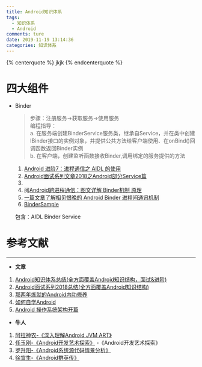 ```yaml
---
title: Android知识体系
tags:
  - 知识体系
  - Android
comments: ture
date: 2019-11-19 13:14:36
categories: 知识体系
---
```


{% centerquote %}
jkjk
{% endcenterquote %}
# 四大组件

- Binder
  > 步骤：注册服务->获取服务->使用服务   
  > 编程指导：  
  > a. 在服务端创建BinderService服务类，继承自Service，并在类中创建IBinder接口的实例对象，并提供公共方法给客户端使用、在onBind()回调函数返回Binder实例   
  > b. 在客户端，创建监听函数接收Binder,调用绑定的服务提供的方法
  
  1. [Android 进阶7：进程通信之 AIDL 的使用](https://blog.csdn.net/u011240877/article/details/72765136)
  2. [Android面试系列文章2018之Android部分Service篇](https://blog.csdn.net/clandellen/article/details/79276411)
  3. 
  4. 阅[Android跨进程通信：图文详解 Binder机制 原理](https://blog.csdn.net/carson_ho/article/details/73560642)
  5. [一篇文章了解相见恨晚的 Android Binder 进程间通讯机制](https://blog.csdn.net/freekiteyu/article/details/70082302)
  6. [BinderSample](https://github.com/yuanhuihui/BinderSample/blob/master/AppBinderDemo/app/src/main/java/com/yuanhh/appbinderdemo/ClientActivity.java)
  
   包含：AIDL Binder Service
   




# 参考文献
----
- **文章**
1. [Android知识体系总结(全方面覆盖Android知识结构，面试&进阶)](https://www.jianshu.com/p/289f4881102e)
2. [Android面试系列2018总结(全方面覆盖Android知识结构)](http://www.androidchina.net/9038.html)
3. [那两年炼就的Android内功修养](https://blog.csdn.net/luoshengyang/article/details/8923485)
4. [如何自学Android](http://gityuan.com/2016/04/24/how-to-study-android/)
5. [Android 操作系统架构开篇](http://gityuan.com/android/)

- **牛人**
1. [阿拉神农-《深入理解Android JVM ART》](https://me.csdn.net/Innost)
2. [任玉刚-《Android开发艺术探索》](https://blog.csdn.net/singwhatiwanna) -《Android开发艺术探索》
3. [罗升阳-《Android系统源代码情景分析》](https://blog.csdn.net/Luoshengyang)
4. [徐宜生-《Android群英传》](https://blog.csdn.net/eclipsexys)